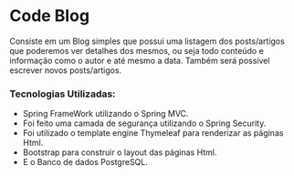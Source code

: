 # Code Blog
Consiste em um Blog simples que possui uma listagem dos posts/artigos que poderemos ver detalhes dos mesmos, ou seja todo conteúdo e informação como o autor e até 
mesmo a data. Também será possível escrever novos posts/artigos.

### Tecnologias Utilizadas:

- Spring FrameWork utilizando o Spring MVC.
- Foi feito uma camada de segurança utilizando o Spring Security.
- Foi utilizado o template engine Thymeleaf para renderizar as páginas Html.
- Bootstrap para construir o layout das páginas Html.
- E o Banco de dados PostgreSQL.

